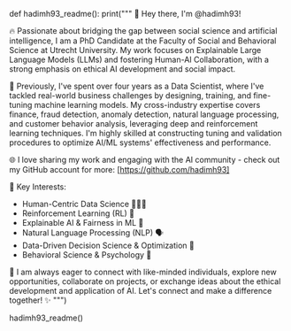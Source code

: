 def hadimh93_readme():
    print("""
🚀 Hey there, I'm @hadimh93!

🔥 Passionate about bridging the gap between social science and artificial intelligence, I am a PhD Candidate at the Faculty of Social and Behavioral Science at Utrecht University. My work focuses on Explainable Large Language Models (LLMs) and fostering Human-AI Collaboration, with a strong emphasis on ethical AI development and social impact.

💼 Previously, I've spent over four years as a Data Scientist, where I've tackled real-world business challenges by designing, training, and fine-tuning machine learning models. My cross-industry expertise covers finance, fraud detection, anomaly detection, natural language processing, and customer behavior analysis, leveraging deep and reinforcement learning techniques. I'm highly skilled at constructing tuning and validation procedures to optimize AI/ML systems' effectiveness and performance.

🌐 I love sharing my work and engaging with the AI community - check out my GitHub account for more: [https://github.com/hadimh93]

🎯 Key Interests:

* Human-Centric Data Science 🧑‍🤝‍🧑
* Reinforcement Learning (RL) 🚀
* Explainable AI & Fairness in ML 🌈
* Natural Language Processing (NLP) 🗣️
* Data-Driven Decision Science & Optimization 🎯
* Behavioral Science & Psychology 🧠

🤝 I am always eager to connect with like-minded individuals, explore new opportunities, collaborate on projects, or exchange ideas about the ethical development and application of AI. Let's connect and make a difference together! ✨
    """)

hadimh93_readme()


   


<!---
hadimh93/hadimh93 is a ✨ special ✨ repository because its `README.md` (this file) appears on your GitHub profile.
You can click the Preview link to take a look at your changes.
--->
